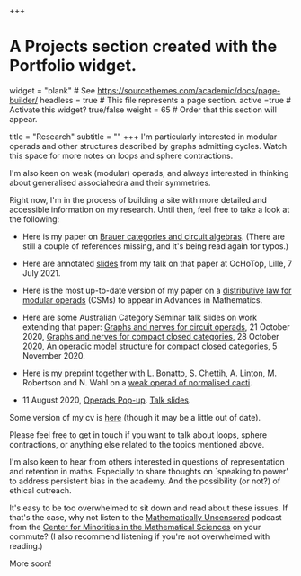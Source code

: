 +++
# A Projects section created with the Portfolio widget.
widget = "blank"  # See https://sourcethemes.com/academic/docs/page-builder/
headless = true  # This file represents a page section.
active =true  # Activate this widget? true/false
weight = 65  # Order that this section will appear.

title = "Research"
subtitle = ""
+++
I'm particularly interested in modular operads and other structures described by graphs admitting cycles. Watch this space for more notes on loops and sphere contractions.

I'm also keen on weak (modular) operads, and always interested in thinking about generalised associahedra and their symmetries.


Right now, I'm in the process of building a site with more detailed and accessible information on my research. 
Until then, feel free to take a look at the following:

- Here is my paper on [Brauer categories and circuit algebras](files/COWebV1.pdf). (There are still a couple of references missing, and it's being read again for typos.)
- Here are annotated [slides](files/OcHoTopJuly21.pdf) from my talk on that paper at OcHoTop, Lille, 7 July 2021.

- Here is the most up-to-date version of my paper on a [distributive law for modular operads](files/MO210412.pdf) (CSMs) to appear in Advances in Mathematics.
- Here are some Australian Category Seminar talk slides on work extending that paper:
[Graphs and nerves for circuit operads](files/2020_10_21_AusCat_circuits.pdf), 21 October 2020,
[Graphs and nerves for compact closed categories](files/2020_10_28AusCat_CompactNerve.pdf), 28 October 2020,
[An operadic model structure for compact closed categories](files/2020_11_04_AusCat_OperadicModel.pdf), 5 November 2020.



- Here is my preprint together with L. Bonatto, S. Chettih, A. Linton, M. Robertson and N. Wahl on a [weak operad of normalised cacti](files/InfinityCacti-arXiv-version1c.pdf). 

- 11 August 2020, [Operads Pop-up](http://operads.com/). [Talk slides](files/Operads_popup.pdf).


Some version of my cv is [here](files/cv.pdf) (though it may be a little out of date). 

Please feel free to get in touch if you want to talk about loops, sphere contractions, or anything else related to the topics mentioned above. 

I'm also keen to hear from others interested in questions of representation and retention in maths. Especially to share thoughts on `speaking to power' to address persistent bias in the academy. And the possibility (or not?) of ethical outreach. 

It's easy to be too overwhelmed to sit down and read about these issues. If that's the case, why not listen to the [Mathematically Uncensored](https://minoritymath.org/mathematically-uncensored/) podcast from the [Center for Minorities in the Mathematical Sciences](https://minoritymath.org/) on your commute? (I also recommend listening if you're not overwhelmed with reading.)

 <!-- I'm always curious to know about any work on feedback loops, recursion, fixed points. -->

More soon!
